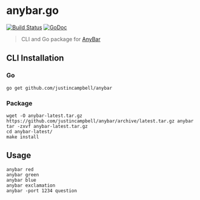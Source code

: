 # anybar.go
[![Build Status](https://travis-ci.org/justincampbell/anybar.svg?branch=master)](https://travis-ci.org/justincampbell/anybar)
[![GoDoc](https://godoc.org/github.com/justincampbell/anybar?status.svg)](https://godoc.org/github.com/justincampbell/anybar)

> CLI and Go package for [AnyBar](https://github.com/tonsky/AnyBar)

## CLI Installation

### Go

    go get github.com/justincampbell/anybar

### Package

    wget -O anybar-latest.tar.gz https://github.com/justincampbell/anybar/archive/latest.tar.gz anybar
    tar -zxvf anybar-latest.tar.gz
    cd anybar-latest/
    make install

## Usage

    anybar red
    anybar green
    anybar blue
    anybar exclamation
    anybar -port 1234 question
